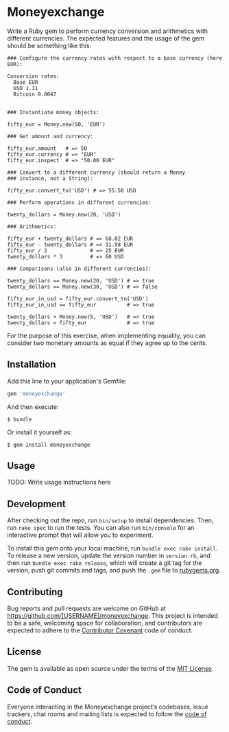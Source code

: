 # Moneyexchange

Write a Ruby gem to perform currency conversion and arithmetics with different currencies. The expected features and the usage of the gem should be something like this:
 
```
### Configure the currency rates with respect to a base currency (here EUR):
 
Conversion rates:
  Base EUR
  USD 1.11
  Bitcoin 0.0047

 
### Instantiate money objects:
 
fifty_eur = Money.new(50, 'EUR')
 
### Get amount and currency:
 
fifty_eur.amount   # => 50
fifty_eur.currency # => "EUR"
fifty_eur.inspect  # => "50.00 EUR"
 
### Convert to a different currency (should return a Money
### instance, not a String):
 
fifty_eur.convert_to('USD') # => 55.50 USD
 
### Perform operations in different currencies:
 
twenty_dollars = Money.new(20, 'USD')
 
### Arithmetics:
 
fifty_eur + twenty_dollars # => 68.02 EUR
fifty_eur - twenty_dollars # => 31.98 EUR
fifty_eur / 2              # => 25 EUR
twenty_dollars * 3         # => 60 USD
 
### Comparisons (also in different currencies):
 
twenty_dollars == Money.new(20, 'USD') # => true
twenty_dollars == Money.new(30, 'USD') # => false
 
fifty_eur_in_usd = fifty_eur.convert_to('USD')
fifty_eur_in_usd == fifty_eur          # => true
 
twenty_dollars > Money.new(5, 'USD')   # => true
twenty_dollars < fifty_eur             # => true
```
 
For the purpose of this exercise, when implementing equality, you can consider two monetary amounts as equal if they agree up to the cents.

## Installation

Add this line to your application's Gemfile:

```ruby
gem 'moneyexchange'
```

And then execute:

    $ bundle

Or install it yourself as:

    $ gem install moneyexchange

## Usage

TODO: Write usage instructions here

## Development

After checking out the repo, run `bin/setup` to install dependencies. Then, run `rake spec` to run the tests. You can also run `bin/console` for an interactive prompt that will allow you to experiment.

To install this gem onto your local machine, run `bundle exec rake install`. To release a new version, update the version number in `version.rb`, and then run `bundle exec rake release`, which will create a git tag for the version, push git commits and tags, and push the `.gem` file to [rubygems.org](https://rubygems.org).

## Contributing

Bug reports and pull requests are welcome on GitHub at https://github.com/[USERNAME]/moneyexchange. This project is intended to be a safe, welcoming space for collaboration, and contributors are expected to adhere to the [Contributor Covenant](http://contributor-covenant.org) code of conduct.

## License

The gem is available as open source under the terms of the [MIT License](http://opensource.org/licenses/MIT).

## Code of Conduct

Everyone interacting in the Moneyexchange project’s codebases, issue trackers, chat rooms and mailing lists is expected to follow the [code of conduct](https://github.com/[USERNAME]/moneyexchange/blob/master/CODE_OF_CONDUCT.md).
